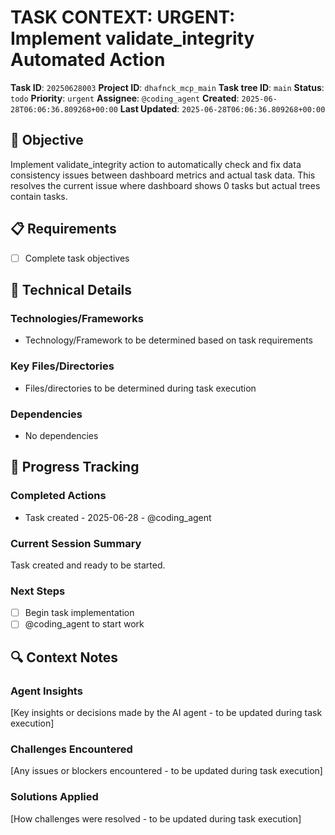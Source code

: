 # TASK CONTEXT: URGENT: Implement validate_integrity Automated Action

**Task ID**: `20250628003`
**Project ID**: `dhafnck_mcp_main`
**Task tree ID**: `main`
**Status**: `todo`
**Priority**: `urgent`
**Assignee**: `@coding_agent`
**Created**: `2025-06-28T06:06:36.809268+00:00`
**Last Updated**: `2025-06-28T06:06:36.809268+00:00`

## 🎯 Objective
Implement validate_integrity action to automatically check and fix data consistency issues between dashboard metrics and actual task data. This resolves the current issue where dashboard shows 0 tasks but actual trees contain tasks.

## 📋 Requirements
- [ ] Complete task objectives

## 🔧 Technical Details
### Technologies/Frameworks
- Technology/Framework to be determined based on task requirements

### Key Files/Directories
- Files/directories to be determined during task execution

### Dependencies
- No dependencies

## 🚀 Progress Tracking
### Completed Actions
- Task created - 2025-06-28 - @coding_agent

### Current Session Summary
Task created and ready to be started.

### Next Steps
- [ ] Begin task implementation
- [ ] @coding_agent to start work

## 🔍 Context Notes
### Agent Insights
[Key insights or decisions made by the AI agent - to be updated during task execution]

### Challenges Encountered
[Any issues or blockers encountered - to be updated during task execution]

### Solutions Applied
[How challenges were resolved - to be updated during task execution]
